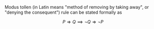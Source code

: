 Modus tollen (in Latin means "method of removing by taking away", or "denying the consequent") rule can be stated formally as

$$P \Rightarrow Q \implies \neg Q \Rightarrow \neg P$$